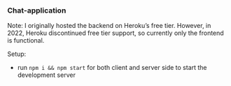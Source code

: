 ### Chat-application

Note: I originally hosted the backend on Heroku’s free tier. However, in 2022, Heroku discontinued free tier support, so currently only the frontend is functional.

Setup:
- run ```npm i && npm start``` for both client and server side to start the development server
